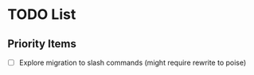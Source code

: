 # TODO List

## Priority Items

- [ ] Explore migration to slash commands (might require rewrite to poise)
